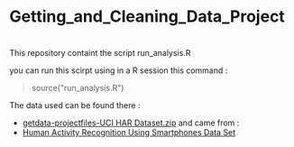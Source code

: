 # Getting_and_Cleaning_Data_Project
#

This repository containt the script run_analysis.R 

you can run this scirpt using in a R session this command :
> source("run_analysis.R")

The data used can be found there :
* <a href="https://d396qusza40orc.cloudfront.net/getdata%2Fprojectfiles%2FUCI%20HAR%20Dataset.zip">getdata-projectfiles-UCI HAR Dataset.zip</a> 
and came from :
* <a href="http://archive.ics.uci.edu/ml/datasets/Human+Activity+Recognition+Using+Smartphones">Human Activity Recognition Using Smartphones Data Set </a>

